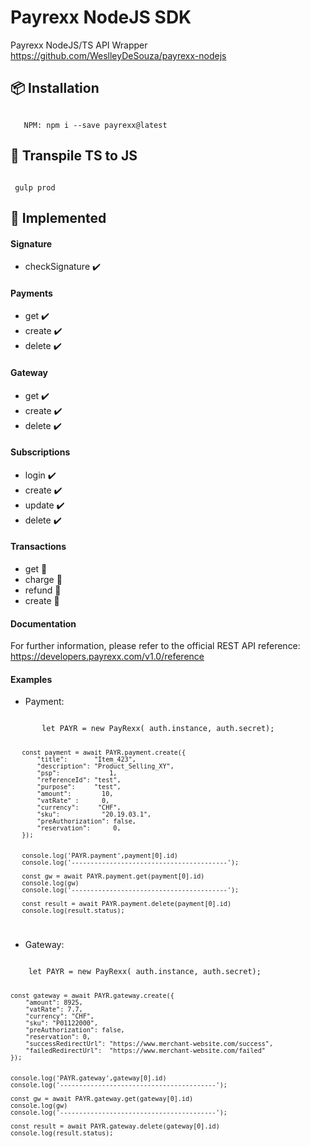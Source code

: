 # Payrexx NodeJS SDK
Payrexx NodeJS/TS API Wrapper
https://github.com/WeslleyDeSouza/payrexx-nodejs

## 📦 Installation
<code>
   NPM: npm i --save payrexx@latest
</code>

## 🔁 Transpile TS to JS
<code>
 gulp prod
</code>

## 🔨 Implemented

#### Signature
- checkSignature ✔️


#### Payments
- get     ✔️
- create  ✔️
- delete  ✔️

#### Gateway
- get     ✔️
- create  ✔️
- delete  ✔️

#### Subscriptions
- login   ✔️
- create  ✔️
- update  ✔️
- delete  ✔️

#### Transactions
- get     🔨
- charge  🔨
- refund  🔨
- create  🔨

#### Documentation
For further information, please refer to the official REST API reference: https://developers.payrexx.com/v1.0/reference

#### Examples
- Payment:

<code>
       let PAYR = new PayRexx( auth.instance, auth.secret);
   
       const payment = await PAYR.payment.create({
           "title":       "Item_423",
           "description": "Product_Selling_XY",
           "psp":             1,
           "referenceId": "test",
           "purpose":     "test",
           "amount":        10,
           "vatRate" :      0,
           "currency":     "CHF",
           "sku":           "20.19.03.1",
           "preAuthorization": false,
           "reservation":      0,
       });
   
   
       console.log('PAYR.payment',payment[0].id)
       console.log('-----------------------------------------');
   
       const gw = await PAYR.payment.get(payment[0].id)
       console.log(gw)
       console.log('-----------------------------------------');
   
       const result = await PAYR.payment.delete(payment[0].id)
       console.log(result.status);

</code>

- Gateway:

<code>
    let PAYR = new PayRexx( auth.instance, auth.secret);

    const gateway = await PAYR.gateway.create({
        "amount": 8925,
        "vatRate": 7.7,
        "currency": "CHF",
        "sku": "P01122000",
        "preAuthorization": false,
        "reservation": 0,
        "successRedirectUrl": "https://www.merchant-website.com/success",
        "failedRedirectUrl":  "https://www.merchant-website.com/failed"
    });


    console.log('PAYR.gateway',gateway[0].id)
    console.log('-----------------------------------------');

    const gw = await PAYR.gateway.get(gateway[0].id)
    console.log(gw)
    console.log('-----------------------------------------');

    const result = await PAYR.gateway.delete(gateway[0].id)
    console.log(result.status);

</code>
